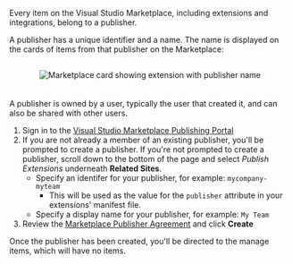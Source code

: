 Every item on the Visual Studio Marketplace, including extensions and integrations, belong to a publisher. 

A publisher has a unique identifier and a name. The name is displayed on the cards of items from that publisher on the Marketplace:

<div align="center" style="padding-top:15px">
<img src="../_img/card.png" style="padding-bottom:20px" alt="Marketplace card showing extension with publisher name">
</div>

A publisher is owned by a user, typically the user that created it, and can also be shared with other users.

1. Sign in to the [Visual Studio Marketplace Publishing Portal](https://marketplace.visualstudio.com/manage/createpublisher?managePageRedirect=true)
2. If you are not already a member of an existing publisher, you'll be prompted to create a publisher. If you're not prompted to create a publisher, scroll down to the bottom of the page and select <i>Publish Extensions</i> underneath <b>Related Sites</b>.
    * Specify an identifer for your publisher, for example: `mycompany-myteam`
        * This will be used as the value for the `publisher` attribute in your extensions' manifest file.
    * Specify a display name for your publisher, for example: `My Team`
3. Review the [Marketplace Publisher Agreement](https://aka.ms/vsmarketplace-agreement) and click **Create**

Once the publisher has been created, you'll be directed to the manage items, which will have no items.